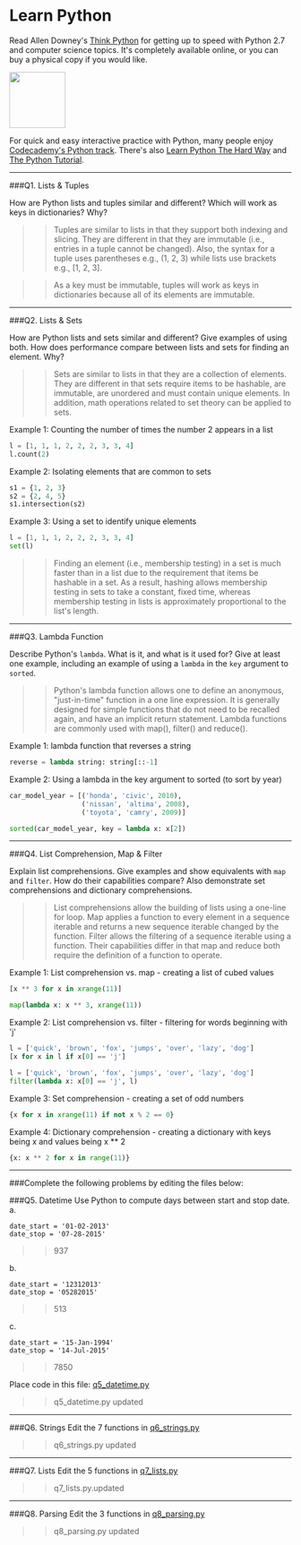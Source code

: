 # Learn Python

Read Allen Downey's [Think Python](http://www.greenteapress.com/thinkpython/) for getting up to speed with Python 2.7 and computer science topics. It's completely available online, or you can buy a physical copy if you would like.

<a href="http://www.greenteapress.com/thinkpython/"><img src="img/think_python.png" style="width: 100px;" target="_blank"></a>

For quick and easy interactive practice with Python, many people enjoy [Codecademy's Python track](http://www.codecademy.com/en/tracks/python). There's also [Learn Python The Hard Way](http://learnpythonthehardway.org/book/) and [The Python Tutorial](https://docs.python.org/2/tutorial/).

---

###Q1. Lists &amp; Tuples

How are Python lists and tuples similar and different? Which will work as keys in dictionaries? Why?

>> Tuples are similar to lists in that they support both indexing and slicing. They are different in that they are immutable (i.e., entries in a tuple cannot be changed). Also, the syntax for a tuple uses parentheses e.g., (1, 2, 3) while lists use brackets e.g., [1, 2, 3].

>> As a key must be immutable, tuples will work as keys in dictionaries because all of its elements are immutable. 

---

###Q2. Lists &amp; Sets

How are Python lists and sets similar and different? Give examples of using both. How does performance compare between lists and sets for finding an element. Why?

>> Sets are similar to lists in that they are a collection of elements. They are different in that sets require items to be hashable, are immutable, are unordered and must contain unique elements. In addition, math operations related to set theory can be applied to sets. 

Example 1: Counting the number of times the number 2 appears in a list
```python
l = [1, 1, 1, 2, 2, 2, 3, 3, 4]
l.count(2)
```

Example 2: Isolating elements that are common to sets
```python
s1 = {1, 2, 3}
s2 = {2, 4, 5}
s1.intersection(s2)
```

Example 3: Using a set to identify unique elements
```python
l = [1, 1, 1, 2, 2, 2, 3, 3, 4]
set(l)
```

>> Finding an element (i.e., membership testing) in a set is much faster than in a list due to the requirement that items be hashable in a set. As a result, hashing allows membership testing in sets to take a constant, fixed time, whereas membership testing in lists is approximately proportional to the list's length.

---

###Q3. Lambda Function

Describe Python's `lambda`. What is it, and what is it used for? Give at least one example, including an example of using a `lambda` in the `key` argument to `sorted`.

>> Python's lambda function allows one to define an anonymous, "just-in-time" function in a one line expression. It is generally designed for simple functions that do not need to be recalled again, and have an implicit return statement. Lambda functions are commonly used with map(), filter() and reduce().

Example 1: lambda function that reverses a string
```python
reverse = lambda string: string[::-1]
```

Example 2: Using a lambda in the key argument to sorted (to sort by year)
```python
car_model_year = [('honda', 'civic', 2010), 
                  ('nissan', 'altima', 2008),
                  ('toyota', 'camry', 2009)]

sorted(car_model_year, key = lambda x: x[2])
```

---

###Q4. List Comprehension, Map &amp; Filter

Explain list comprehensions. Give examples and show equivalents with `map` and `filter`. How do their capabilities compare? Also demonstrate set comprehensions and dictionary comprehensions.

>> List comprehensions allow the building of lists using a one-line for loop. Map applies a function to every element in a sequence iterable and returns a new sequence iterable changed by the function. Filter allows the filtering of a sequence iterable using a function. Their capabilities differ in that map and reduce both require the definition of a function to operate. 

Example 1: List comprehension vs. map - creating a list of cubed values
```python
[x ** 3 for x in xrange(11)]
```

```python
map(lambda x: x ** 3, xrange(11))
```

Example 2: List comprehension vs. filter - filtering for words beginning with 'j'
```python
l = ['quick', 'brown', 'fox', 'jumps', 'over', 'lazy', 'dog']
[x for x in l if x[0] == 'j']
```

```python
l = ['quick', 'brown', 'fox', 'jumps', 'over', 'lazy', 'dog']
filter(lambda x: x[0] == 'j', l)
```

Example 3: Set comprehension - creating a set of odd numbers
```python
{x for x in xrange(11) if not x % 2 == 0}
```

Example 4: Dictionary comprehension - creating a dictionary with keys being x and values being x ** 2
```python
{x: x ** 2 for x in range(11)}
```

---

###Complete the following problems by editing the files below:

###Q5. Datetime
Use Python to compute days between start and stop date.   
a.  

```
date_start = '01-02-2013'    
date_stop = '07-28-2015'
```

>> 937

b.  
```
date_start = '12312013'  
date_stop = '05282015'  
```

>> 513  

c.  
```
date_start = '15-Jan-1994'      
date_stop = '14-Jul-2015'  
```

>> 7850

Place code in this file: [q5_datetime.py](python/q5_datetime.py)

>> q5_datetime.py updated

---

###Q6. Strings
Edit the 7 functions in [q6_strings.py](python/q6_strings.py)

>> q6_strings.py updated

---

###Q7. Lists
Edit the 5 functions in [q7_lists.py](python/q7_lists.py)

>> q7_lists.py.updated

---

###Q8. Parsing
Edit the 3 functions in [q8_parsing.py](python/q8_parsing.py)

>> q8_parsing.py updated



